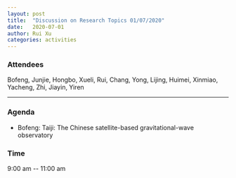 ```yaml
---
layout: post
title:  "Discussion on Research Topics 01/07/2020"
date:   2020-07-01
author: Rui Xu
categories: activities
---
```



### Attendees

Bofeng, Junjie, Hongbo, Xueli, Rui, Chang, Yong, Lijing, Huimei, Xinmiao,
Yacheng, Zhi, Jiayin, Yiren

---

### Agenda

- Bofeng: Taiji: The Chinese satellite-based gravitational-wave observatory  


### Time

9:00 am -- 11:00 am
